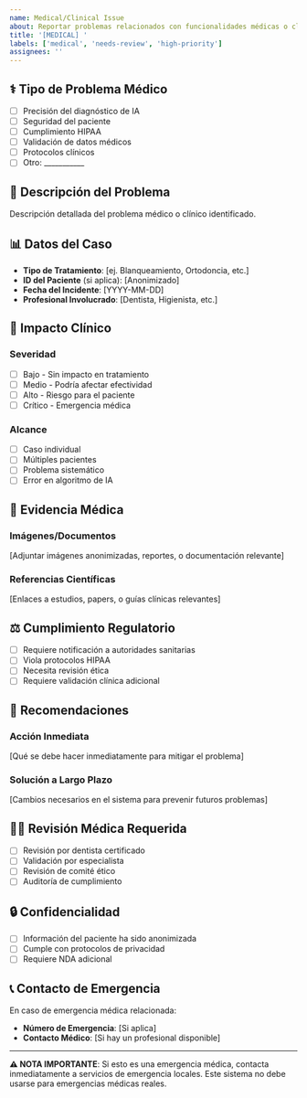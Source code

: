 ```yaml
---
name: Medical/Clinical Issue
about: Reportar problemas relacionados con funcionalidades médicas o clínicas
title: '[MEDICAL] '
labels: ['medical', 'needs-review', 'high-priority']
assignees: ''
---
```


## ⚕️ Tipo de Problema Médico

- [ ] Precisión del diagnóstico de IA
- [ ] Seguridad del paciente
- [ ] Cumplimiento HIPAA
- [ ] Validación de datos médicos
- [ ] Protocolos clínicos
- [ ] Otro: ___________

## 🏥 Descripción del Problema

Descripción detallada del problema médico o clínico identificado.

## 📊 Datos del Caso

- **Tipo de Tratamiento**: [ej. Blanqueamiento, Ortodoncia, etc.]
- **ID del Paciente** (si aplica): [Anonimizado]
- **Fecha del Incidente**: [YYYY-MM-DD]
- **Profesional Involucrado**: [Dentista, Higienista, etc.]

## 🎯 Impacto Clínico

### Severidad
- [ ] Bajo - Sin impacto en tratamiento
- [ ] Medio - Podría afectar efectividad
- [ ] Alto - Riesgo para el paciente
- [ ] Crítico - Emergencia médica

### Alcance
- [ ] Caso individual
- [ ] Múltiples pacientes
- [ ] Problema sistemático
- [ ] Error en algoritmo de IA

## 🔬 Evidencia Médica

### Imágenes/Documentos
[Adjuntar imágenes anonimizadas, reportes, o documentación relevante]

### Referencias Científicas
[Enlaces a estudios, papers, o guías clínicas relevantes]

## ⚖️ Cumplimiento Regulatorio

- [ ] Requiere notificación a autoridades sanitarias
- [ ] Viola protocolos HIPAA
- [ ] Necesita revisión ética
- [ ] Requiere validación clínica adicional

## 🎯 Recomendaciones

### Acción Inmediata
[Qué se debe hacer inmediatamente para mitigar el problema]

### Solución a Largo Plazo
[Cambios necesarios en el sistema para prevenir futuros problemas]

## 👨‍⚕️ Revisión Médica Requerida

- [ ] Revisión por dentista certificado
- [ ] Validación por especialista
- [ ] Revisión de comité ético
- [ ] Auditoría de cumplimiento

## 🔒 Confidencialidad

- [ ] Información del paciente ha sido anonimizada
- [ ] Cumple con protocolos de privacidad
- [ ] Requiere NDA adicional

## 📞 Contacto de Emergencia

En caso de emergencia médica relacionada:
- **Número de Emergencia**: [Si aplica]
- **Contacto Médico**: [Si hay un profesional disponible]

---

**⚠️ NOTA IMPORTANTE**: Si esto es una emergencia médica, contacta inmediatamente a servicios de emergencia locales. Este sistema no debe usarse para emergencias médicas reales.
